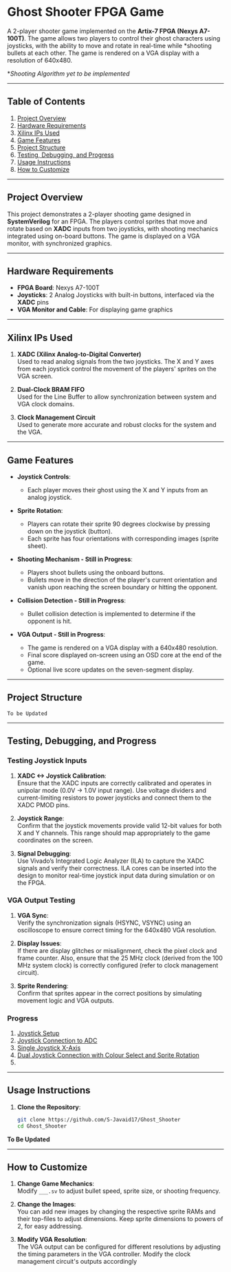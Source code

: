 # Ghost Shooter FPGA Game

A 2-player shooter game implemented on the **Artix-7 FPGA (Nexys A7-100T)**. The game allows two players to control their ghost characters using joysticks, with the ability to move and rotate in real-time while *shooting bullets at each other. The game is rendered on a VGA display with a resolution of 640x480.

**Shooting Algorithm yet to be implemented*


---

## Table of Contents

1. [Project Overview](#project-overview)
2. [Hardware Requirements](#hardware-requirements)
3. [Xilinx IPs Used](#xilinx-ips-used)
4. [Game Features](#game-features)
5. [Project Structure](#project-structure)
6. [Testing, Debugging, and Progress](#testing-debugging-and-progress)
7. [Usage Instructions](#usage-instructions)
8. [How to Customize](#how-to-customize)

---

## Project Overview

This project demonstrates a 2-player shooting game designed in **SystemVerilog** for an FPGA. The players control sprites that move and rotate based on **XADC** inputs from two joysticks, with shooting mechanics integrated using on-board buttons. The game is displayed on a VGA monitor, with synchronized graphics.

---

## Hardware Requirements

- **FPGA Board**: Nexys A7-100T
- **Joysticks**: 2 Analog Joysticks with built-in buttons, interfaced via the **XADC** pins
- **VGA Monitor and Cable**: For displaying game graphics
---

## Xilinx IPs Used

1. **XADC (Xilinx Analog-to-Digital Converter)**  
   Used to read analog signals from the two joysticks. The X and Y axes from each joystick control the movement of the players' sprites on the VGA screen.

2. **Dual-Clock BRAM FIFO**  
   Used for the Line Buffer to allow synchronization between system and VGA clock domains.

3. **Clock Management Circuit**  
   Used to generate more accurate and robust clocks for the system and the VGA.

---

## Game Features

- **Joystick Controls**: 
  - Each player moves their ghost using the X and Y inputs from an analog joystick.
  
- **Sprite Rotation**: 
  - Players can rotate their sprite 90 degrees clockwise by pressing down on the joystick (button). 
  - Each sprite has four orientations with corresponding images (sprite sheet).

- **Shooting Mechanism - Still in Progress**: 
  - Players shoot bullets using the onboard buttons.
  - Bullets move in the direction of the player's current orientation and vanish upon reaching the screen boundary or hitting the opponent.

- **Collision Detection - Still in Progress**: 
  - Bullet collision detection is implemented to determine if the opponent is hit.
  
- **VGA Output - Still in Progress**: 
  - The game is rendered on a VGA display with a 640x480 resolution.
  - Final score displayed on-screen using an OSD core at the end of the game.
  - Optional live score updates on the seven-segment display.

---

## Project Structure

```
To be Updated
```

---

## Testing, Debugging, and Progress

### Testing Joystick Inputs

1. **XADC <-> Joystick Calibration**:  
   Ensure that the XADC inputs are correctly calibrated and operates in unipolar mode (0.0V -> 1.0V input range).
   Use voltage dividers and current-limiting resistors to power joysticks and connect them to the XADC PMOD pins.
   
3. **Joystick Range**:  
   Confirm that the joystick movements provide valid 12-bit values for both X and Y channels. This range should map appropriately to the game coordinates on the screen.

4. **Signal Debugging**:  
   Use Vivado’s Integrated Logic Analyzer (ILA) to capture the XADC signals and verify their correctness. ILA cores can be inserted into the design to monitor real-time joystick input data during simulation or on the FPGA.

### VGA Output Testing

1. **VGA Sync**:  
   Verify the synchronization signals (HSYNC, VSYNC) using an oscilloscope to ensure correct timing for the 640x480 VGA resolution.
   
2. **Display Issues**:  
   If there are display glitches or misalignment, check the pixel clock and frame counter. Also, ensure that the 25 MHz clock (derived from the 100 MHz system clock) is correctly configured (refer to clock management circuit).

3. **Sprite Rendering**:  
   Confirm that sprites appear in the correct positions by simulating movement logic and VGA outputs.

### Progress 

1. [Joystick Setup](https://drive.google.com/file/d/1QxyfuQxW-tQ4-vXFEK-qxtqdrMt_vosZ/view?usp=sharing)
2. [Joystick Connection to ADC](https://drive.google.com/file/d/1M5qBmRv3lUVQnF__7HtW_OjDB-j_idKX/view?usp=sharing)
3. [Single Joystick X-Axis](https://drive.google.com/file/d/1j5iI7gM1VL_FqBaDQ7VUGAaooFLhArA_/view?usp=sharing)
4. [Dual Joystick Connection with Colour Select and Sprite Rotation](https://drive.google.com/file/d/1CW-YXW55BcLfGzL1gFfwKFzptD9NyRex/view?usp=sharing)
5. 

---

## Usage Instructions

1. **Clone the Repository**:
   ```bash
   git clone https://github.com/S-Javaid17/Ghost_Shooter
   cd Ghost_Shooter
   ```

**To Be Updated**

---

## How to Customize

1. **Change Game Mechanics**:  
   Modify `___.sv` to adjust bullet speed, sprite size, or shooting frequency.

2. **Change the Images**:  
   You can add new images by changing the respective sprite RAMs and their top-files to adjust dimensions.
      Keep sprite dimensions to powers of 2, for easy addressing.

4. **Modify VGA Resolution**:  
   The VGA output can be configured for different resolutions by adjusting the timing parameters in the VGA controller.
      Modify the clock management circuit's outputs accordingly
